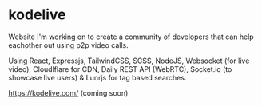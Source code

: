 # kodelive

Website I'm working on to create a community of developers that can help eachother out using p2p video calls.

Using React, Expressjs, TailwindCSS, SCSS, NodeJS, Websocket (for live video), Cloudlflare for CDN, Daily REST API (WebRTC), Socket.io (to showcase live users) & Lunrjs for tag based searches.

https://kodelive.com/ (coming soon)
